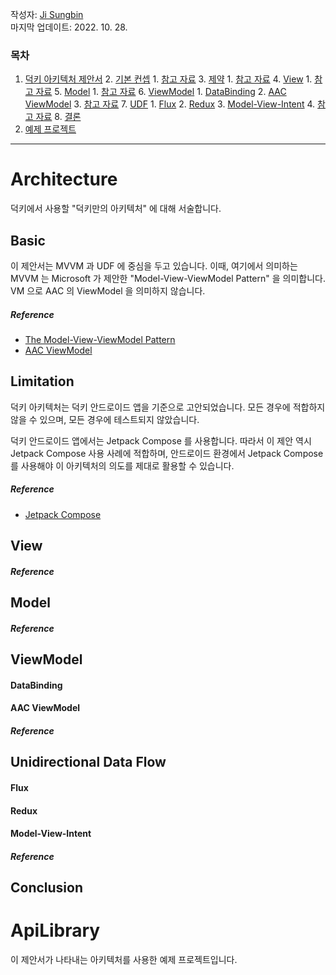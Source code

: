 작성자: [Ji Sungbin](https://www.linkedin.com/in/ji-sungbin-4343b7219/)  
마지막 업데이트: 2022. 10. 28.

### 목차

1. [덕키 아키텍처 제안서](#Architecture)
    2. [기본 컨셉](#Basic)
       1. [참고 자료](#reference)
    3. [제약](#Limitation)
       1. [참고 자료](#reference-1)
    4. [View](#View)
       1. [참고 자료](#reference-2)
    5. [Model](#Model)
       1. [참고 자료](#reference-3)
    6. [ViewModel](#ViewModel)
       1. [DataBinding](#DataBinding)
       2. [AAC ViewModel](#AAC-ViewModel)
       3. [참고 자료](#reference-4)
    7. [UDF](#Unidirectional-Data-Flow)
       1. [Flux](#Flux)
       2. [Redux](#Redux)
       3. [Model-View-Intent](#Model-View-Intent)
       4. [참고 자료](#reference-5)
    8. [결론](#conclusion)
9. [예제 프로젝트](#ApiLibrary)

---

# Architecture

덕키에서 사용할 "덕키만의 아키텍처" 에 대해 서술합니다.

## Basic

이 제안서는 MVVM 과 UDF 에 중심을 두고 있습니다. 이때, 여기에서 의미하는 MVVM 는 Microsoft 가 제안한 "Model-View-ViewModel Pattern" 을 의미합니다. VM 으로 AAC 의 ViewModel 을 의미하지 않습니다.

##### Reference

- [The Model-View-ViewModel Pattern](https://learn.microsoft.com/en-us/xamarin/xamarin-forms/enterprise-application-patterns/mvvm)
- [AAC ViewModel](https://developer.android.com/topic/libraries/architecture/viewmodel)

## Limitation

덕키 아키텍처는 덕키 안드로이드 앱을 기준으로 고안되었습니다. 모든 경우에 적합하지 않을 수 있으며, 모든 경우에 테스트되지 않았습니다.

덕키 안드로이드 앱에서는 Jetpack Compose 를 사용합니다. 따라서 이 제안 역시 Jetpack Compose 사용 사례에 적합하며, 안드로이드 환경에서 Jetpack Compose 를 사용해야 이 아키텍처의 의도를 제대로 활용할 수 있습니다.

##### Reference

- [Jetpack Compose](https://developer.android.com/jetpack/compose)

## View

##### Reference

## Model

##### Reference

## ViewModel

#### DataBinding

#### AAC ViewModel

##### Reference

## Unidirectional Data Flow

#### Flux

#### Redux

#### Model-View-Intent

##### Reference

## Conclusion

# ApiLibrary

이 제안서가 나타내는 아키텍처를 사용한 예제 프로젝트입니다.
